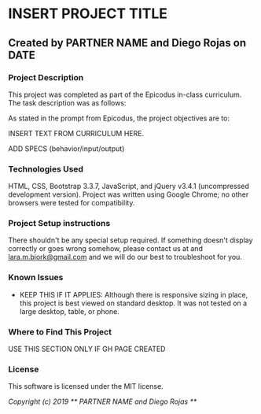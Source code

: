 # INSERT PROJECT TITLE

## Created by PARTNER NAME and Diego Rojas on DATE

### Project Description
This project was completed as part of the Epicodus in-class curriculum. The task description was as follows:

As stated in the prompt from Epicodus, the project objectives are to:

INSERT TEXT FROM CURRICULUM HERE.

ADD SPECS (behavior/input/output)


### Technologies Used
HTML, CSS, Bootstrap 3.3.7, JavaScript, and jQuery v3.4.1 (uncompressed development version).
Project was written using Google Chrome; no other browsers were tested for compatibility.

### Project Setup instructions
There shouldn't be any special setup required. If something doesn't display correctly or goes wrong somehow, please contact us at <INSERT PARTNER EMAIL> and <lara.m.bjork@gmail.com> and we will do our best to troubleshoot for you.

### Known Issues
* KEEP THIS IF IT APPLIES: Although there is responsive sizing in place, this project is best viewed on standard desktop. It was not tested on a large desktop, table, or phone.



### Where to Find This Project
USE THIS SECTION ONLY IF GH PAGE CREATED


### License
This software is licensed under the MIT license.

_Copyright (c) 2019 ** PARTNER NAME and Diego Rojas **_
